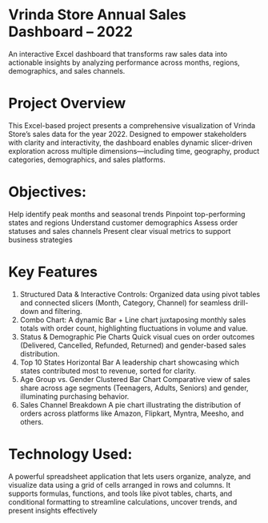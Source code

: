 # Vrinda Store Annual Sales Dashboard – 2022
An interactive Excel dashboard that transforms raw sales data into actionable insights by analyzing performance across months, regions, demographics, and sales channels.

# Project Overview
This Excel-based project presents a comprehensive visualization of Vrinda Store’s sales data for the year 2022. Designed to empower stakeholders with clarity and interactivity, the dashboard enables dynamic slicer-driven exploration across multiple dimensions—including time, geography, product categories, demographics, and sales platforms.

# Objectives:
Help identify peak months and seasonal trends
Pinpoint top-performing states and regions
Understand customer demographics
Assess order statuses and sales channels
Present clear visual metrics to support business strategies

# Key Features
1. Structured Data & Interactive Controls:
Organized data using pivot tables and connected slicers (Month, Category, Channel) for seamless drill-down and filtering.
2.  Combo Chart:
A dynamic Bar + Line chart juxtaposing monthly sales totals with order count, highlighting fluctuations in volume and value.
3.  Status & Demographic Pie Charts
Quick visual cues on order outcomes (Delivered, Cancelled, Refunded, Returned) and gender-based sales distribution.
4. Top 10 States Horizontal Bar
A leadership chart showcasing which states contributed most to revenue, sorted for clarity.
5. Age Group vs. Gender Clustered Bar Chart
Comparative view of sales share across age segments (Teenagers, Adults, Seniors) and gender, illuminating purchasing behavior.
6. Sales Channel Breakdown
A pie chart illustrating the distribution of orders across platforms like Amazon, Flipkart, Myntra, Meesho, and others.

# Technology Used:
A powerful spreadsheet application that lets users organize, analyze, and visualize data using a grid of cells arranged in rows and columns. It supports formulas, functions, and tools like pivot tables, charts, and conditional formatting to streamline calculations, uncover trends, and present insights effectively 
